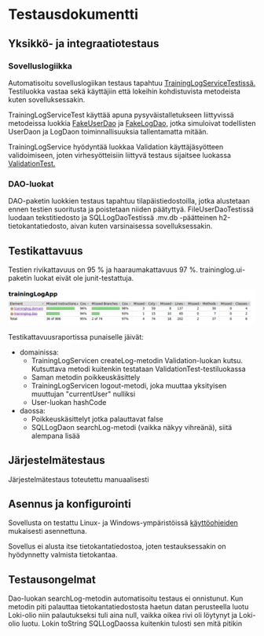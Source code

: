 # Testausdokumentti

## Yksikkö- ja integraatiotestaus

### Sovelluslogiikka

Automatisoitu sovelluslogiikan testaus tapahtuu <a href="https://github.com/ktatu/ohjtekniikka/blob/master/trainingLog/src/test/java/traininglog/domain/TrainingLogServiceTest.java">TrainingLogServiceTestissä.</a> Testiluokka vastaa sekä käyttäjiin että lokeihin kohdistuvista metodeista kuten sovelluksessakin.

TrainingLogServiceTest käyttää apuna pysyväistalletukseen liittyvissä metodeissa luokkia <a href="https://github.com/ktatu/ohjtekniikka/blob/master/trainingLog/src/test/java/traininglog/domain/FakeUserDao.java">FakeUserDao</a> ja <a href="https://github.com/ktatu/ohjtekniikka/blob/master/trainingLog/src/test/java/traininglog/domain/FakeLogDao.java">FakeLogDao,</a> jotka simuloivat todellisten UserDaon ja LogDaon toiminnallisuuksia tallentamatta mitään.

TrainingLogService hyödyntää luokkaa Validation käyttäjäsyötteen validoimiseen, joten virhesyötteisiin liittyvä testaus sijaitsee luokassa <a href="https://github.com/ktatu/ohjtekniikka/blob/master/trainingLog/src/test/java/traininglog/domain/ValidationTest.java">ValidationTest.</a>

### DAO-luokat

DAO-paketin luokkien testaus tapahtuu tilapäistiedostoilla, jotka alustetaan ennen testien suoritusta ja poistetaan niiden päätyttyä. FileUserDaoTestissä luodaan tekstitiedosto ja SQLLogDaoTestissä .mv.db -päätteinen h2-tietokantatiedosto, aivan kuten varsinaisessa sovelluksessakin.

## Testikattavuus

Testien rivikattavuus on 95 % ja haaraumakattavuus 97 %. traininglog.ui-paketin luokat eivät ole junit-testattuja.

<img src="https://github.com/ktatu/ohjtekniikka/blob/master/dokumentaatio/kuvat/testikattavuus.png">

Testikattavuusraportissa punaiselle jäivät:
- domainissa:
  - TrainingLogServicen createLog-metodin Validation-luokan kutsu. Kutsuttava metodi kuitenkin testataan ValidationTest-testiluokassa
  - Saman metodin poikkeuskäsittely
  - TrainingLogServicen logout-metodi, joka muuttaa yksityisen muuttujan "currentUser" nulliksi
  - User-luokan hashCode
- daossa:
  - Poikkeuskäsittelyt jotka palauttavat false
  - SQLLogDaon searchLog-metodi (vaikka näkyy vihreänä), siitä alempana lisää
  
## Järjestelmätestaus

Järjestelmätestaus toteutettu manuaalisesti

## Asennus ja konfigurointi

Sovellusta on testattu Linux- ja Windows-ympäristöissä <a href="https://github.com/ktatu/ohjtekniikka/blob/master/dokumentaatio/kayttoohje.md">käyttöohjeiden</a> mukaisesti asennettuna.

Sovellus ei alusta itse tietokantatiedostoa, joten testauksessakin on hyödynnetty valmista tietokantaa.

## Testausongelmat

Dao-luokan searchLog-metodin automatisoitu testaus ei onnistunut. Kun metodin piti palauttaa tietokantatiedostosta haetun datan perusteella luotu Loki-olio niin palautukseksi tuli aina null, vaikka oikea rivi oli löytynyt ja Loki-olio luotu. Lokin toString SQLLogDaossa kuitenkin tulosti sen mitä pitikin
